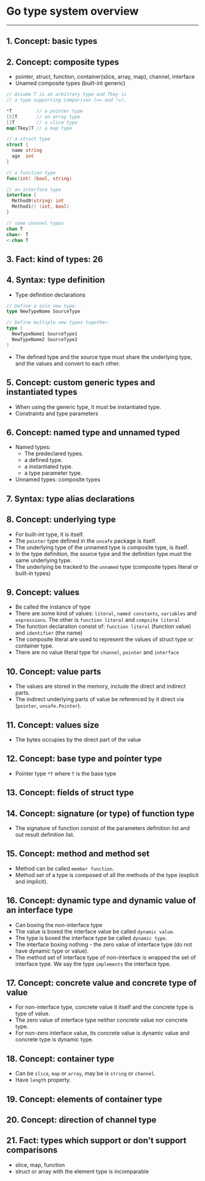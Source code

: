 # Go type system overview

---

## 1. Concept: basic types

## 2. Concept: composite types

- pointer, struct, function, container(slice, array, map), channel, interface
- Unamed composite types (built-int generic)

```go
// Assume T is an arbitrary type and Tkey is
// a type supporting comparison (== and !=).

*T         // a pointer type
[5]T       // an array type
[]T        // a slice type
map[Tkey]T // a map type

// a struct type
struct {
  name string
  age  int
}

// a function type
func(int) (bool, string)

// an interface type
interface {
  Method0(string) int
  Method1() (int, bool)
}

// some channel types
chan T
chan<- T
<-chan T
```

## 3. Fact: kind of types: 26

## 4. Syntax: type definition

- Type definition declarations

```go
// Define a solo new type.
type NewTypeName SourceType

// Define multiple new types together.
type (
  NewTypeName1 SourceType1
  NewTypeName2 SourceType2
)
```

- The defined type and the source type must share the underlying type, and the values and convert to each other.

## 5. Concept: custom generic types and instantiated types

- When using the generic type, it must be instantiated type.
- Constraints and type parameters

## 6. Concept: named type and unnamed typed

- Named types:
  - The predeclared types.
  - a defined type.
  - a instantiated type.
  - a type parameter type.
- Unnamed types: composite types

## 7. Syntax: type alias declarations

## 8. Concept: underlying type

- For built-int type, it is itself.
- The `pointer` type defined in the `unsafe` package is itself.
- The underlying type of the unnamed type is composite type, is itself.
- In the type definition, the source type and the definition type must the same underlying type.
- The underlying be tracked to the `unnamed` type (composite types literal or built-in types)

## 9. Concept: values

- Be called the instance of type
- There are some kind of values: `literal`, `named constants`, `variables` and `expressions`. The other is `function literal` and `compsite literal`
- The function declaration consist of: `function literal` (function value) and `identifier` (the name)
- The composite literal are used to represent the values of struct type or container type.
- There are no value literal type for `channel`, `pointer` and `interface`

## 10. Concept: value parts

- The values are stored in the memory, include the direct and indirect parts.
- The indirect underlying parts of value be referenced by it direct via (`pointer`, `unsafe.Pointer`).

## 11. Concept: values size

- The bytes occupies by the direct part of the value

## 12. Concept: base type and pointer type

- Pointer type `*T` where `T` is the base type

## 13. Concept: fields of struct type

## 14. Concept: signature (or type) of function type

- The signature of function consist of the parameters definition list and out result definition list.

## 15. Concept: method and method set

- Method can be called `member function`.
- Method set of a type is composed of all the methods of the type (explicit and implicit).

## 16. Concept: dynamic type and dynamic value of an interface type

- Can boxing the non-interface type
- The value is boxed the interface value be called `dynamic value`.
- The type is boxed the interface type be called `dynamic type`.
- The interface boxing nothing - the zero value of interface type (do not have dynamic type or value).
- The method set of interface type of non-interface is wrapped the set of interface type. We say the type `implements` the interface type.

## 17. Concept: concrete value and concrete type of value

- For non-interface type, concrete value it itself and the concrete type is type of value.
- The zero value of interface type neither concrete value nor concrete type.
- For non-zero interface value, its concrete value is dynamic value and concrete type is dynamic type.

## 18. Concept: container type

- Can be `slice`, `map` or `array`, may be is `string` or `channel`.
- Have `length` property.

## 19. Concept: elements of container type

## 20. Concept: direction of channel type

## 21. Fact: types which support or don't support comparisons

- slice, map, function
- struct or array with the element type is incomparable
